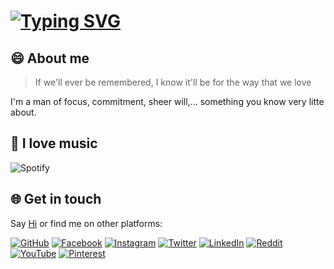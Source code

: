# [![Typing SVG](https://readme-typing-svg.herokuapp.com?font=Fira+Code&duration=4000&pause=1000&vCenter=true&width=435&lines=Hi+%F0%9F%91%8B;I'm+Long+Nhat+Nguyen)](https://git.io/typing-svg)

## 😄 About me

> If we'll ever be remembered, I know it'll be for the way that we love

I'm a man of focus, commitment, sheer will,... something you know very litte about.

## 🎵 I love music

![Spotify](https://spotify-recently-played-readme.vercel.app/api?user=21wo6cmtietc4gvsg4i7zlloy&unique=1)

## 🌐 Get in touch

Say [Hi](mailto:torn4dom4n@gmail.com) or find me on other platforms: 

[![GitHub](https://img.shields.io/badge/GitHub-logo.svg?logo=GitHub&logoColor=white&style=for-the-badge&color=141617)](https://github.com/torn4dom4n)
[![Facebook](https://img.shields.io/badge/Facebook-logo.svg?logo=Facebook&logoColor=white&style=for-the-badge&color=141617)](https://facebook.com/torn4dom4n)
[![Instagram](https://img.shields.io/badge/Instagram-logo.svg?logo=Instagram&logoColor=white&style=for-the-badge&color=141617)](https://instagram.com/torn4dom4n)
[![Twitter](https://img.shields.io/badge/Twitter-logo.svg?logo=Twitter&logoColor=white&style=for-the-badge&color=141617)](https://twitter.com/torn4dom4n)
[![LinkedIn](https://img.shields.io/badge/LinkedIn-logo.svg?logo=linkedin&logoColor=white&style=for-the-badge&color=141617)](https://linkedin.com/in/torn4dom4n)
[![Reddit](https://img.shields.io/badge/Reddit-logo.svg?logo=Reddit&logoColor=white&style=for-the-badge&color=141617)](https://reddit.com/user/torn4dom4n)
[![YouTube](https://img.shields.io/badge/YouTube-logo.svg?logo=YouTube&logoColor=white&style=for-the-badge&color=141617)](https://www.youtube.com/@torn4dom4n)
[![Pinterest](https://img.shields.io/badge/Pinterest-logo.svg?logo=Pinterest&logoColor=white&style=for-the-badge&color=141617)](https://pinterest.com/torn4dom4n)
